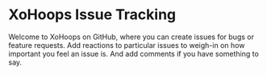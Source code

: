 # XoHoops Issue Tracking

Welcome to XoHoops on GitHub, where you can create issues for bugs or feature requests.  Add reactions to particular 
issues to weigh-in on how important you feel an issue is.  And add comments if you have something to say. 